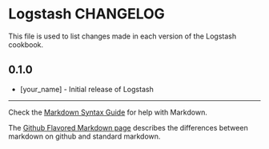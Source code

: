 Logstash CHANGELOG
==================

This file is used to list changes made in each version of the Logstash cookbook.

0.1.0
-----
- [your_name] - Initial release of Logstash

- - -
Check the [Markdown Syntax Guide](http://daringfireball.net/projects/markdown/syntax) for help with Markdown.

The [Github Flavored Markdown page](http://github.github.com/github-flavored-markdown/) describes the differences between markdown on github and standard markdown.
